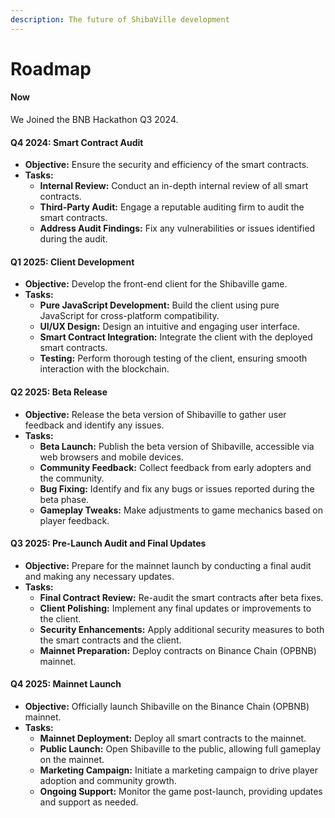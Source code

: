 ```yaml
---
description: The future of ShibaVille development
---
```


# Roadmap

#### Now <a href="#roadmap" id="roadmap"></a>

We Joined the BNB Hackathon Q3 2024.

#### Q4 2024: Smart Contract Audit <a href="#q4-2024-smart-contract-audit" id="q4-2024-smart-contract-audit"></a>

* **Objective:** Ensure the security and efficiency of the smart contracts.
* **Tasks:**
  * **Internal Review:** Conduct an in-depth internal review of all smart contracts.
  * **Third-Party Audit:** Engage a reputable auditing firm to audit the smart contracts.
  * **Address Audit Findings:** Fix any vulnerabilities or issues identified during the audit.

#### Q1 2025: Client Development <a href="#q1-2025-client-development" id="q1-2025-client-development"></a>

* **Objective:** Develop the front-end client for the Shibaville game.
* **Tasks:**
  * **Pure JavaScript Development:** Build the client using pure JavaScript for cross-platform compatibility.
  * **UI/UX Design:** Design an intuitive and engaging user interface.
  * **Smart Contract Integration:** Integrate the client with the deployed smart contracts.
  * **Testing:** Perform thorough testing of the client, ensuring smooth interaction with the blockchain.

#### Q2 2025: Beta Release <a href="#q2-2025-beta-release" id="q2-2025-beta-release"></a>

* **Objective:** Release the beta version of Shibaville to gather user feedback and identify any issues.
* **Tasks:**
  * **Beta Launch:** Publish the beta version of Shibaville, accessible via web browsers and mobile devices.
  * **Community Feedback:** Collect feedback from early adopters and the community.
  * **Bug Fixing:** Identify and fix any bugs or issues reported during the beta phase.
  * **Gameplay Tweaks:** Make adjustments to game mechanics based on player feedback.

#### Q3 2025: Pre-Launch Audit and Final Updates <a href="#q3-2025-pre-launch-audit-and-final-updates" id="q3-2025-pre-launch-audit-and-final-updates"></a>

* **Objective:** Prepare for the mainnet launch by conducting a final audit and making any necessary updates.
* **Tasks:**
  * **Final Contract Review:** Re-audit the smart contracts after beta fixes.
  * **Client Polishing:** Implement any final updates or improvements to the client.
  * **Security Enhancements:** Apply additional security measures to both the smart contracts and the client.
  * **Mainnet Preparation:** Deploy contracts on Binance Chain (OPBNB) mainnet.

#### Q4 2025: Mainnet Launch <a href="#q4-2025-mainnet-launch" id="q4-2025-mainnet-launch"></a>

* **Objective:** Officially launch Shibaville on the Binance Chain (OPBNB) mainnet.
* **Tasks:**
  * **Mainnet Deployment:** Deploy all smart contracts to the mainnet.
  * **Public Launch:** Open Shibaville to the public, allowing full gameplay on the mainnet.
  * **Marketing Campaign:** Initiate a marketing campaign to drive player adoption and community growth.
  * **Ongoing Support:** Monitor the game post-launch, providing updates and support as needed.
